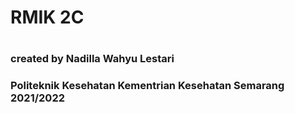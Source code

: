 <h1>RMIK 2C<h1>

<h3>created by Nadilla Wahyu Lestari<h3>
Politeknik Kesehatan Kementrian Kesehatan Semarang 2021/2022
